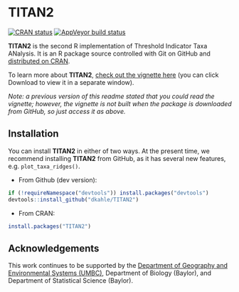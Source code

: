 <!-- README.md is generated from README.Rmd. Please edit that file -->

# TITAN2

<!-- badges: start -->

[![CRAN
status](https://www.r-pkg.org/badges/version/TITAN2)](https://cran.r-project.org/package=TITAN2)
[![AppVeyor build
status](https://ci.appveyor.com/api/projects/status/github/dkahle/TITAN2?branch=master&svg=true)](https://ci.appveyor.com/project/dkahle/TITAN2)
<!-- badges: end -->

**TITAN2** is the second R implementation of Threshold Indicator Taxa
ANalysis. It is an R package source controlled with Git on GitHub and
[distributed on CRAN](https://cran.r-project.org/package=TITAN2).

To learn more about **TITAN2**, [check out the vignette
here](https://github.com/dkahle/TITAN2/blob/master/vignettes/titan2-intro.pdf)
(you can click Download to view it in a separate window).

*Note: a previous version of this readme stated that you could read the
vignette; however, the vignette is not built when the package is
downloaded from GitHub, so just access it as above.*

## Installation

You can install **TITAN2** in either of two ways. At the present time,
we recommend installing **TITAN2** from GitHub, as it has several new
features, e.g. `plot_taxa_ridges()`.

-   From Github (dev version):

``` r
if (!requireNamespace("devtools")) install.packages("devtools")
devtools::install_github("dkahle/TITAN2")
```

-   From CRAN:

``` r
install.packages("TITAN2")
```

## Acknowledgements

This work continues to be supported by the [Department of Geography and
Environmental Systems (UMBC)](https://ges.umbc.edu/), Department of
Biology (Baylor), and
Department of Statistical Science
(Baylor).
